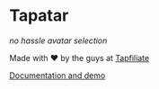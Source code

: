 # Tapatar
*no hassle avatar selection*

Made with ♥ by the guys at [Tapfiliate](https://tapfiliate.com)

[Documentation and demo](https://tapfiliate.com/open-source/tapatar/)
